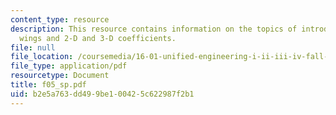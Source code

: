 ```yaml
---
content_type: resource
description: This resource contains information on the topics of introduction to 3-D
  wings and 2-D and 3-D coefficients.
file: null
file_location: /coursemedia/16-01-unified-engineering-i-ii-iii-iv-fall-2005-spring-2006/b2e5a763dd499be100425c622987f2b1_f05_sp.pdf
file_type: application/pdf
resourcetype: Document
title: f05_sp.pdf
uid: b2e5a763-dd49-9be1-0042-5c622987f2b1
---
```

